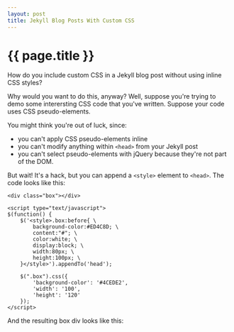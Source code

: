 ```yaml
---
layout: post
title: Jekyll Blog Posts With Custom CSS
---
```


<style type="text/css">
.flower{width:100px;height:100px;color:red;}
</style>

{{ page.title }}
================

How do you include custom CSS in a Jekyll blog post without using inline CSS styles?

Why would you want to do this, anyway?  Well, suppose you're trying to demo some interersting CSS code that you've written.  Suppose your code uses CSS pseudo-elements.  

You might think you're out of luck, since:

* you can't apply CSS pseudo-elements inline
* you can't modify anything within `<head>` from your Jekyll post
* you can't select pseudo-elements with jQuery because they're not part of the DOM.

But wait! It's a hack, but you can append a `<style>` element to `<head>`.  The code looks like this:

    <div class="box"></div>

    <script type="text/javascript">
    $(function() {
        $('<style>.box:before{ \
            background-color:#ED4C8D; \
            content:"#"; \
            color:white; \
            display:block; \
            width:80px; \
            height:100px; \
        }</style>').appendTo('head');

        $(".box").css({
            'background-color': '#4CEDE2', 
            'width': '100', 
            'height': '120'
        });
    </script>

And the resulting box div looks like this:

<div class="box"></div>

<script type="text/javascript">
$(function() {
    $('<style>.box:before{ \
            background-color:#ED4C8D; \
            content:"#"; \
            color:white; \
            display:block; \
            width:80px; \
            height:100px; \
        }</style>').appendTo('head');
    
    $(".box").css({
        'background-color': '#4CEDE2', 
        'width': '100', 
        'height': '120'
    });
});
</script>